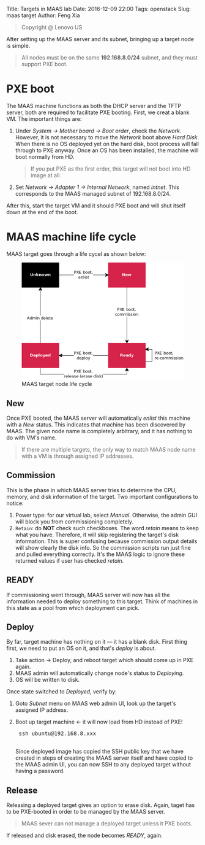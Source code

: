 Title: Targets in MAAS lab
Date: 2016-12-09 22:00
Tags: openstack
Slug: maas target
Author: Feng Xia

> <span class="myhighlight">Copyright @ Lenovo US</span>

After setting up the MAAS server and its subnet, bringing up a target
node is simple.

> All nodes must be on the same **192.168.8.0/24** subnet, and
> they must support PXE boot.

# PXE boot

The MAAS machine functions as both the DHCP server and the TFTP
server, both are required to facilitate PXE booting. First, we creat a
blank VM. The important things are:

1. Under _System &rarr; Mother board &rarr; Boot order_, check the
    _Network_. However, it is not necessary to move the _Network_ boot
    above _Hard Disk_. When there is no OS deployed yet on the hard
    disk, boot process will fall through to PXE anyway. Once an OS has
    been installed, the machine will boot normally from HD.

    > If you put PXE as the first order, this target will not boot
    > into HD image at all.

2. Set _Network &rarr; Adapter 1 &rarr; Internal Network_, named
    _intnet_. This corresponds to the MAAS managed subnet of
    192.168.8.0/24.

After this, start the target VM and it should PXE boot and will shut
itself down at the end of the boot.

# MAAS machine life cycle

MAAS target goes through a life cycel as shown below:

<figure class="row">
  <img src="/images/maas_target_life_cycle.png"
       class="center-block img-responsive" />
  <figcaption>MAAS target node life cycle</figcaption>
</figure>

## New

Once PXE booted, the MAAS server will automatically _enlist_ this
machine with a _New_ status. This indicates that machine has been
discovered by MAAS.  The given node name is completely arbitrary, and
it has nothing to do with VM's name.

> If there are multiple targets, the only way to match MAAS node name with a VM
> is through assigned IP addresses.

## Commission

This is the phase in which MAAS server tries to determine the CPU,
memory, and disk information of the target. Two important
configurations to notice:

1. Power type: for our virtual lab, select _Manual_. Otherwise, the
admin GUI will block you from commissioning completely.
2. `Retain`: do **NOT** check such checkboxes. The word _retain_ means
to keep what you have. Therefore, it will skip registering the
target's disk information. This is super confusing because commission
output details will show clearly the disk info. So the commission
scripts run just fine and pulled everything correctly. It's the MAAS
logic to ignore these returned values if user has checked _retain_.

## READY

If commissioning went through, MAAS server will now has all the
information needed to deploy something to this target. Think of
machines in this state as a pool from which deployment can pick.

## Deploy

By far, target machine has nothing on it &mdash; it has a blank
disk. First thing first, we need to put an OS on it, and that's
_deploy_ is about.

1. Take action &rarr; Deploy, and reboot target which should come up in PXE again.
2. MAAS admin will automatically change node's status to _Deploying_.
3. OS will be written to disk.

Once state switched to _Deployed_, verify by:

1. Goto _Subnet_ menu on MAAS web admin UI, look up the target's assigned IP address.
2. Boot up target machine &larr; it will now load from HD instead of PXE!

    <pre class="brush:bash;">
    ssh ubuntu@192.168.8.xxx
    </pre>

    Since deployed image has copied the SSH public key that we have
    created in steps of creating the MAAS server itself and have
    copied to the MAAS admin UI, you can now SSH to any deployed
    target without having a password.

## Release

Releasing a deployed target gives an option to erase disk. Again,
taget has to be PXE-booted in order to be managed by the MAAS server.

> MAAS sever can not manage a deployed target unless it PXE boots.

If released and disk erased, the node becomes _READY_, again.
